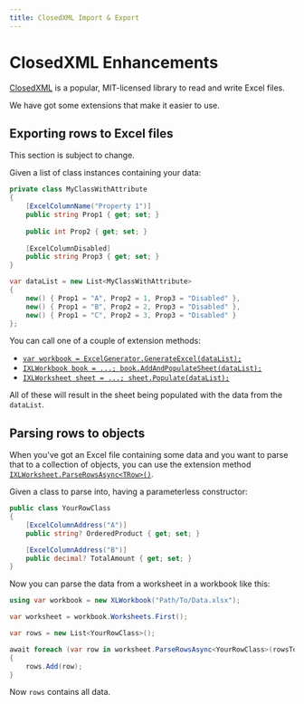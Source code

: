 ```yaml
---
title: ClosedXML Import & Export
---
```


# ClosedXML Enhancements

[ClosedXML](https://github.com/ClosedXML/ClosedXML) is a popular, MIT-licensed library to read and write Excel files. 

We have got some extensions that make it easier to use.

## Exporting rows to Excel files

This section is subject to change.

Given a list of class instances containing your data:

```csharp
private class MyClassWithAttribute
{
    [ExcelColumnName("Property 1")]
    public string Prop1 { get; set; }
    
    public int Prop2 { get; set; }
    
    [ExcelColumnDisabled]
    public string Prop3 { get; set; }
}

var dataList = new List<MyClassWithAttribute>
{
    new() { Prop1 = "A", Prop2 = 1, Prop3 = "Disabled" },
    new() { Prop1 = "B", Prop2 = 2, Prop3 = "Disabled" },
    new() { Prop1 = "C", Prop2 = 3, Prop3 = "Disabled" }
};
```

You can call one of a couple of extension methods:

* [`var workbook = ExcelGenerator.GenerateExcel(dataList);`](/api/NetEnhancements.ClosedXML.ExcelGenerator.html#NetEnhancements_ClosedXML_ExcelGenerator_GenerateExcel__1_System_Collections_Generic_IReadOnlyCollection___0__System_Boolean_System_Int32_System_Int32_System_String_)
* [`IXLWorkbook book = ...; book.AddAndPopulateSheet(dataList);`](/api/NetEnhancements.ClosedXML.WorkbookExtensions.html#NetEnhancements_ClosedXML_WorkbookExtensions_AddAndPopulateSheet__1_ClosedXML_Excel_XLWorkbook_System_Collections_Generic_IReadOnlyCollection___0__System_Boolean_System_Int32_System_Int32_System_String_)
* [`IXLWorksheet sheet = ...; sheet.Populate(dataList);`](/api/NetEnhancements.ClosedXML.WorksheetExtensions.html#NetEnhancements_ClosedXML_WorksheetExtensions_Populate__1_ClosedXML_Excel_IXLWorksheet_System_Collections_Generic_IReadOnlyCollection___0__System_Boolean_System_Int32_System_Int32_)

All of these will result in the sheet being populated with the data from the `dataList`.

## Parsing rows to objects
When you've got an Excel file containing some data and you want to parse that to a collection of objects, you can use the extension method [`IXLWorksheet.ParseRowsAsync<TRow>()`](https://netenhancements.github.io/api/NetEnhancements.ClosedXML.WorksheetExtensions.html#NetEnhancements_ClosedXML_WorksheetExtensions_ParseRowsAsync__1_ClosedXML_Excel_IXLWorksheet_System_Int32_).

Given a class to parse into, having a parameterless constructor:

```csharp
public class YourRowClass
{
    [ExcelColumnAddress("A")]
    public string? OrderedProduct { get; set; }

    [ExcelColumnAddress("B")]
    public decimal? TotalAmount { get; set; }
}
```

Now you can parse the data from a worksheet in a workbook like this:

```csharp
using var workbook = new XLWorkbook("Path/To/Data.xlsx");

var worksheet = workbook.Worksheets.First();

var rows = new List<YourRowClass>();

await foreach (var row in worksheet.ParseRowsAsync<YourRowClass>(rowsToSkip: 1).WithCancellation(cancellationToken))
{
    rows.Add(row);
}
```

Now `rows` contains all data.

